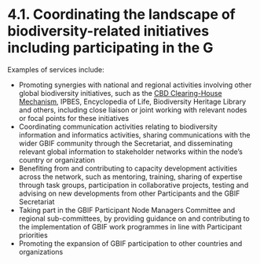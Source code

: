 # 4.1. Coordinating the landscape of biodiversity-related initiatives including participating in the G

Examples of services include: 

* Promoting synergies with national and regional activities involving other global biodiversity initiatives, such as the [CBD Clearing-House Mechanism](http://www.cbd.int/chm/default.shtml), IPBES, Encyclopedia of Life, Biodiversity Heritage Library and others, including close liaison or joint working with relevant nodes or focal points for these initiatives
* Coordinating communication activities relating to biodiversity information and informatics activities, sharing communications with the wider GBIF community through the Secretariat, and disseminating relevant global information to stakeholder networks within the node’s country or organization
* Benefiting from and contributing to capacity development activities across the network, such as mentoring, training, sharing of expertise through task groups, participation in collaborative projects, testing and advising on new developments from other Participants and the GBIF Secretariat
* Taking part in the GBIF Participant Node Managers Committee and regional sub-committees, by providing guidance on and contributing to the implementation of GBIF work programmes in line with Participant priorities
* Promoting the expansion of GBIF participation to other countries and organizations
